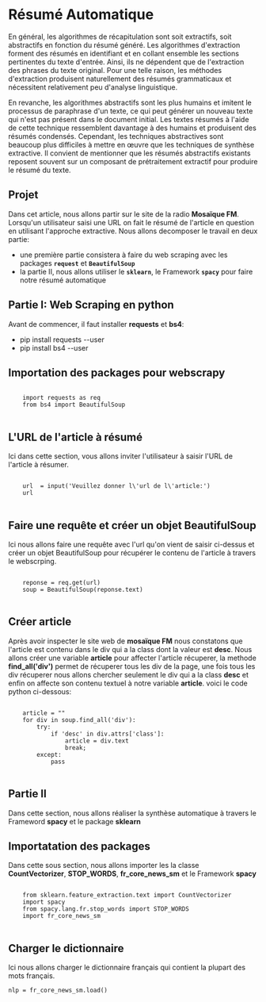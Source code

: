 # Résumé Automatique
En général, les algorithmes de récapitulation sont soit extractifs, soit abstractifs en fonction du résumé généré. Les algorithmes d'extraction forment des résumés en identifiant et en collant ensemble les sections pertinentes du texte d'entrée. Ainsi, ils ne dépendent que de l'extraction des phrases du texte original. Pour une telle raison, les méthodes d'extraction produisent naturellement des résumés grammaticaux et nécessitent relativement peu d'analyse linguistique.

En revanche, les algorithmes abstractifs sont les plus humains et imitent le processus de paraphrase d'un texte, ce qui peut générer un nouveau texte qui n'est pas présent dans le document initial. Les textes résumés à l'aide de cette technique ressemblent davantage à des humains et produisent des résumés condensés. Cependant, les techniques abstractives sont beaucoup plus difficiles à mettre en œuvre que les techniques de synthèse extractive. Il convient de mentionner que les résumés abstractifs existants reposent souvent sur un composant de prétraitement extractif pour produire le résumé du texte.

## Projet
Dans cet article, nous allons partir sur le site de la radio **Mosaïque FM**. Lorsqu'un utilisateur saisi une URL on fait le résumé de l'article en question en utilisant l'approche extractive.
Nous allons decomposer le travail en deux partie:
* une première partie consistera à faire du web scraping avec les packages <code>**request**</code> et <code>**BeautifulSoup**</code>
* la partie II, nous allons utiliser le <code>**sklearn**</code>, le Framework <code>**spacy**</code> pour faire notre résumé automatique
  
## Partie I: Web Scraping en python
Avant de commencer, il faut installer **requests** et **bs4**:
* pip install requests --user
* pip install bs4 --user

## Importation des packages pour webscrapy
<pre>
<code>
    import requests as req
    from bs4 import BeautifulSoup
</code>
</pre>
## L'URL de l'article à résumé
Ici dans cette section, vous allons inviter l'utilisateur à saisir l'URL de l'article à résumer.
<pre>
<code>
    url  = input('Veuillez donner l\'url de l\'article:')
    url
</code>
</pre>

## Faire une requête et créer un objet BeautifulSoup
Ici nous allons faire une requête avec l'url qu'on vient de saisir ci-dessus et créer un objet BeautifulSoup pour récupérer le contenu de l'article à travers le webscrping.
<pre>
<code>
    reponse = req.get(url)
    soup = BeautifulSoup(reponse.text)
</code>
</pre>

## Créer article
Après avoir inspecter le site web de **mosaïque FM** nous constatons que l'article est contenu dans le div qui a la class dont la valeur est **desc**. Nous allons créer une variable **article** pour affecter l'article récuperer,
la methode **find_all('div')** permet de récuperer tous les div de la page, une fois tous les div récuperer nous allons chercher seulement le div qui a la class **desc** et enfin on affecte son contenu textuel à notre variable **article**. voici le code python ci-dessous:

<pre>
<code>
    article = ""
    for div in soup.find_all('div'):
        try:
            if 'desc' in div.attrs['class']:
                article = div.text
                break;
        except:
            pass
</code>
</pre>

## Partie II
Dans cette section, nous allons réaliser la synthèse automatique à travers le Frameword **spacy** et le package **sklearn**

## Importatation des packages
Dans cette sous section, nous allons importer les la classe **CountVectorizer**, **STOP_WORDS**, **fr_core_news_sm** et le Framework **spacy**
<pre>
<code>
    from sklearn.feature_extraction.text import CountVectorizer
    import spacy
    from spacy.lang.fr.stop_words import STOP_WORDS
    import fr_core_news_sm
</code>
</pre>

## Charger le dictionnaire
Ici nous allons charger le dictionnaire français qui contient la plupart  des mots français.<br>

<code>nlp = fr_core_news_sm.load()</code>